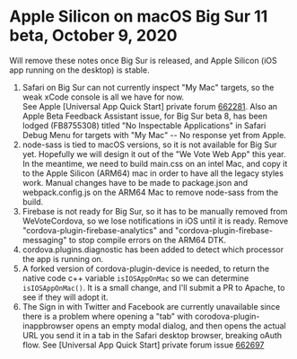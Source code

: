 # Apple Silicon on macOS Big Sur 11 beta, October 9, 2020

Will remove these notes once Big Sur is released, and Apple Silicon (iOS app running on the desktop) is stable.

1. Safari on Big Sur can not currently inspect "My Mac" targets, so the weak xCode console is all we have for now.  
See Apple [Universal App Quick Start] private forum [662281](https://developer.apple.com/forums/thread/662281?login=true).  Also
an Apple Beta Feedback Assistant issue, for Big Sur beta 8, has been lodged (FB8755308) titled "No Inspectable Applications" in Safari Debug Menu for targets with "My Mac" -- No response yet from Apple.  
1. node-sass is tied to macOS versions, so it is not available for Big Sur yet.  Hopefully we will design it out 
of the "We Vote Web App" this year.  In the meantime, we need to build main.css on an intel Mac, and copy it to the 
Apple Silicon (ARM64) mac in order to have all the legacy styles work.
Manual changes have to be made to package.json and webpack.config.js on the ARM64 Mac to remove
node-sass from the build.
1. Firebase is not ready for Big Sur, so it has to be manually removed from WeVoteCordova, so we lose notifications
in iOS until it is ready.  Remove "cordova-plugin-firebase-analytics" and "cordova-plugin-firebase-messaging" to stop compile errors on the ARM64 DTK.
1. cordova.plugins.diagnostic has been added to detect which processor the app is running on.
1. A forked version of cordova-plugin-device is needed, to return the native code c++ variable `isIOSAppOnMac` so we can determine
`isIOSAppOnMac()`.  It is a small change, and I'll submit a PR to Apache, to see if they will adopt it.
1. The Sign in with Twitter and Facebook are currently unavailable since there is a problem where opening a "tab" with corodova-plugin-inappbrowser
opens an empty modal dialog, and then opens the actual URL you send it in a tab in the Safari desktop browser, breaking oAuth 
flow. See [Universal App Quick Start] private forum issue [662697](https://developer.apple.com/forums/thread/662697)
